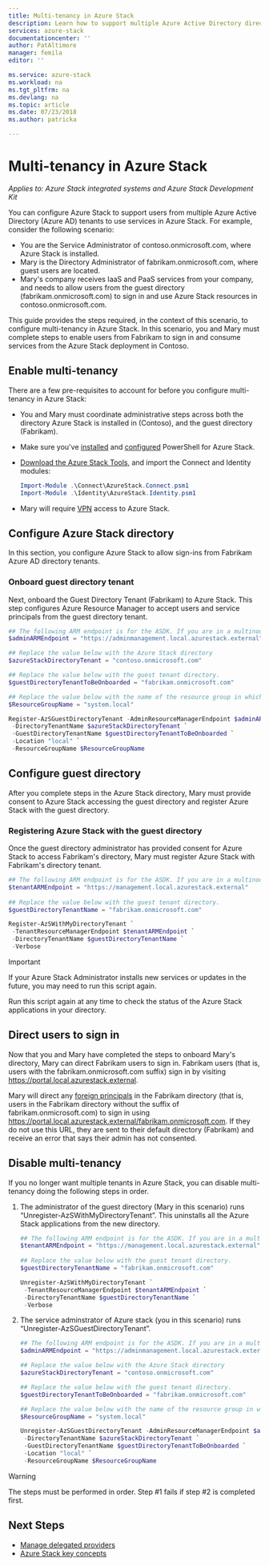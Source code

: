 ```yaml
---
title: Multi-tenancy in Azure Stack
description: Learn how to support multiple Azure Active Directory directories in Azure Stack
services: azure-stack
documentationcenter: ''
author: PatAltimore
manager: femila
editor: ''

ms.service: azure-stack
ms.workload: na
ms.tgt_pltfrm: na
ms.devlang: na
ms.topic: article
ms.date: 07/23/2018
ms.author: patricka

---
```


# Multi-tenancy in Azure Stack

*Applies to: Azure Stack integrated systems and Azure Stack Development Kit*

You can configure Azure Stack to support users from multiple Azure Active Directory (Azure AD) tenants to use services in Azure Stack. For example, consider the following scenario:

 - You are the Service Administrator of contoso.onmicrosoft.com, where Azure Stack is installed.
 - Mary is the Directory Administrator of fabrikam.onmicrosoft.com, where guest users are located. 
 - Mary's company receives IaaS and PaaS services from your company, and needs to allow users from the guest directory (fabrikam.onmicrosoft.com) to sign in and use Azure Stack resources in contoso.onmicrosoft.com.

This guide provides the steps required, in the context of this scenario, to configure multi-tenancy in Azure Stack. In this scenario, you and Mary must complete steps to enable users from Fabrikam to sign in and consume services from the Azure Stack deployment in Contoso.  

## Enable multi-tenancy

There are a few pre-requisites to account for before you configure multi-tenancy in Azure Stack:
  
 - You and Mary must coordinate administrative steps across both the directory Azure Stack is installed in (Contoso), and the guest directory (Fabrikam).  
 - Make sure you've [installed](azure-stack-powershell-install.md) and [configured](azure-stack-powershell-configure-admin.md) PowerShell for Azure Stack.
 - [Download the Azure Stack Tools](azure-stack-powershell-download.md), and import the Connect and Identity modules:

    ````PowerShell  
    Import-Module .\Connect\AzureStack.Connect.psm1
    Import-Module .\Identity\AzureStack.Identity.psm1
    ````

 - Mary will require [VPN](azure-stack-connect-azure-stack.md#connect-to-azure-stack-with-vpn) access to Azure Stack. 

## Configure Azure Stack directory

In this section, you configure Azure Stack to allow sign-ins from Fabrikam Azure AD directory tenants.

### Onboard guest directory tenant

Next, onboard the Guest Directory Tenant (Fabrikam) to Azure Stack.  This step configures Azure Resource Manager to accept users and service principals from the guest directory tenant.

````PowerShell  
## The following ARM endpoint is for the ASDK. If you are in a multinode environment, contact your operator or service provider to get the endpoint.
$adminARMEndpoint = "https://adminmanagement.local.azurestack.external"

## Replace the value below with the Azure Stack directory
$azureStackDirectoryTenant = "contoso.onmicrosoft.com"

## Replace the value below with the guest tenant directory. 
$guestDirectoryTenantToBeOnboarded = "fabrikam.onmicrosoft.com"

## Replace the value below with the name of the resource group in which the directory tenant registration resource should be created (resource group must already exist).
$ResourceGroupName = "system.local"

Register-AzSGuestDirectoryTenant -AdminResourceManagerEndpoint $adminARMEndpoint `
 -DirectoryTenantName $azureStackDirectoryTenant `
 -GuestDirectoryTenantName $guestDirectoryTenantToBeOnboarded `
 -Location "local" `
 -ResourceGroupName $ResourceGroupName
````

## Configure guest directory

After you complete steps in the Azure Stack directory, Mary must provide consent to Azure Stack accessing the guest directory and register Azure Stack with the guest directory. 

### Registering Azure Stack with the guest directory

Once the guest directory administrator has provided consent for Azure Stack to access Fabrikam's directory, Mary must register Azure Stack with Fabrikam's directory tenant.

````PowerShell
## The following ARM endpoint is for the ASDK. If you are in a multinode environment, contact your operator or service provider to get the endpoint.
$tenantARMEndpoint = "https://management.local.azurestack.external"
    
## Replace the value below with the guest tenant directory. 
$guestDirectoryTenantName = "fabrikam.onmicrosoft.com"

Register-AzSWithMyDirectoryTenant `
 -TenantResourceManagerEndpoint $tenantARMEndpoint `
 -DirectoryTenantName $guestDirectoryTenantName `
 -Verbose 
````

> [!IMPORTANT]
> If your Azure Stack Administrator installs new services or updates in the future, you may need to run this script again.
>
> Run this script again at any time to check the status of the Azure Stack applications in your directory.

## Direct users to sign in

Now that you and Mary have completed the steps to onboard Mary's directory, Mary can direct Fabrikam users to sign in.  Fabrikam users (that is, users with the fabrikam.onmicrosoft.com suffix) sign in by visiting https://portal.local.azurestack.external.  

Mary will direct any [foreign principals](../role-based-access-control/rbac-and-directory-admin-roles.md) in the Fabrikam directory (that is, users in the Fabrikam directory without the suffix of fabrikam.onmicrosoft.com) to sign in using https://portal.local.azurestack.external/fabrikam.onmicrosoft.com.  If they do not use this URL, they are sent to their default directory (Fabrikam) and receive an error that says their admin has not consented.

## Disable multi-tenancy

If you no longer want multiple tenants in Azure Stack, you can disable multi-tenancy doing the following steps in order.

1. The administrator of the guest directory (Mary in this scenario) runs “Unregister-AzSWithMyDirectoryTenant”. This uninstalls all the Azure Stack applications from the new directory.

    ``` PowerShell
    ## The following ARM endpoint is for the ASDK. If you are in a multinode environment, contact your operator or service provider to get the endpoint.
    $tenantARMEndpoint = "https://management.local.azurestack.external"
        
    ## Replace the value below with the guest tenant directory. 
    $guestDirectoryTenantName = "fabrikam.onmicrosoft.com"
    
    Unregister-AzSWithMyDirectoryTenant `
     -TenantResourceManagerEndpoint $tenantARMEndpoint `
     -DirectoryTenantName $guestDirectoryTenantName `
     -Verbose 
    ```

2.	The service adminstrator of Azure stack (you in this scenario) runs  “Unregister-AzSGuestDirectoryTenant”. 

    ``` PowerShell  
    ## The following ARM endpoint is for the ASDK. If you are in a multinode environment, contact your operator or service provider to get the endpoint.
    $adminARMEndpoint = "https://adminmanagement.local.azurestack.external"
    
    ## Replace the value below with the Azure Stack directory
    $azureStackDirectoryTenant = "contoso.onmicrosoft.com"
    
    ## Replace the value below with the guest tenant directory. 
    $guestDirectoryTenantToBeOnboarded = "fabrikam.onmicrosoft.com"
    
    ## Replace the value below with the name of the resource group in which the directory tenant registration resource should be created (resource group must already exist).
    $ResourceGroupName = "system.local"
    
    Unregister-AzSGuestDirectoryTenant -AdminResourceManagerEndpoint $adminARMEndpoint `
     -DirectoryTenantName $azureStackDirectoryTenant `
     -GuestDirectoryTenantName $guestDirectoryTenantToBeOnboarded `
     -Location "local" `
     -ResourceGroupName $ResourceGroupName
    ```

> [!WARNING]
> The steps must be performed in order. Step #1 fails if step #2 is completed first.

## Next Steps

- [Manage delegated providers](azure-stack-delegated-provider.md)
- [Azure Stack key concepts](azure-stack-key-features.md)

